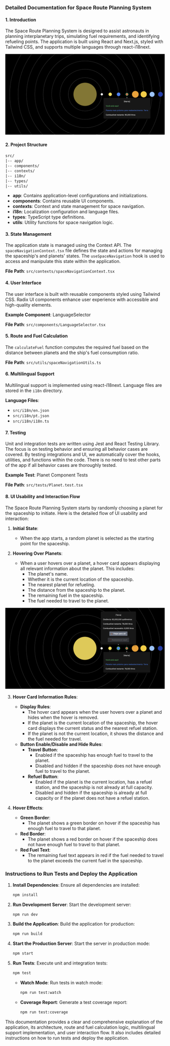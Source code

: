 ### Detailed Documentation for Space Route Planning System

#### 1. Introduction

The Space Route Planning System is designed to assist astronauts in planning interplanetary trips, simulating fuel requirements, and identifying refueling points. The application is built using React and Next.js, styled with Tailwind CSS, and supports multiple languages through react-i18next.

![Space Route Planning System UI](space-route-planning-system-ui.png)

#### 2. Project Structure

```plaintext
src/
|-- app/
|-- components/
|-- contexts/
|-- i18n/
|-- types/
|-- utils/
```

- **app**: Contains application-level configurations and initializations.
- **components**: Contains reusable UI components.
- **contexts**: Context and state management for space navigation.
- **i18n**: Localization configuration and language files.
- **types**: TypeScript type definitions.
- **utils**: Utility functions for space navigation logic.

#### 3. State Management

The application state is managed using the Context API. The `spaceNavigationContext.tsx` file defines the state and actions for managing the spaceship's and planets' states. The `useSpaceNavigation` hook is used to access and manipulate this state within the application.

**File Path**: `src/contexts/spaceNavigationContext.tsx`

#### 4. User Interface

The user interface is built with reusable components styled using Tailwind CSS. Radix UI components enhance user experience with accessible and high-quality elements.

**Example Component**: LanguageSelector

**File Path**: `src/components/LanguageSelector.tsx`

#### 5. Route and Fuel Calculation

The `calculateFuel` function computes the required fuel based on the distance between planets and the ship's fuel consumption ratio.

**File Path**: `src/utils/spaceNavigationUtils.ts`

#### 6. Multilingual Support

Multilingual support is implemented using react-i18next. Language files are stored in the `i18n` directory.

**Language Files**:

- `src/i18n/en.json`
- `src/i18n/pt.json`
- `src/i18n/i18n.ts`

#### 7. Testing

Unit and integration tests are written using Jest and React Testing Library. The focus is on testing behavior and ensuring all behavior cases are covered. By testing integrations and UI, we automatically cover the hooks, utilities, and functions within the code. There is no need to test other parts of the app if all behavior cases are thoroughly tested.

**Example Test**: Planet Component Tests

**File Path**: `src/tests/Planet.test.tsx`

#### 8. UI Usability and Interaction Flow

The Space Route Planning System starts by randomly choosing a planet for the spaceship to initiate. Here is the detailed flow of UI usability and interaction:

1. **Initial State**:

   - When the app starts, a random planet is selected as the starting point for the spaceship.

2. **Hovering Over Planets**:

   - When a user hovers over a planet, a hover card appears displaying all relevant information about the planet. This includes:
     - The planet's name.
     - Whether it is the current location of the spaceship.
     - The nearest planet for refueling.
     - The distance from the spaceship to the planet.
     - The remaining fuel in the spaceship.
     - The fuel needed to travel to the planet.

![Hover planet example](planet-hover-example.png)

3. **Hover Card Information Rules**:

   - **Display Rules**:
     - The hover card appears when the user hovers over a planet and hides when the hover is removed.
     - If the planet is the current location of the spaceship, the hover card displays the current status and the nearest refuel station.
     - If the planet is not the current location, it shows the distance and the fuel needed for travel.
   - **Button Enable/Disable and Hide Rules**:
     - **Travel Button**:
       - Enabled if the spaceship has enough fuel to travel to the planet.
       - Disabled and hidden if the spaceship does not have enough fuel to travel to the planet.
     - **Refuel Button**:
       - Enabled if the planet is the current location, has a refuel station, and the spaceship is not already at full capacity.
       - Disabled and hidden if the spaceship is already at full capacity or if the planet does not have a refuel station.

4. **Hover Effects**:
   - **Green Border**:
     - The planet shows a green border on hover if the spaceship has enough fuel to travel to that planet.
   - **Red Border**:
     - The planet shows a red border on hover if the spaceship does not have enough fuel to travel to that planet.
   - **Red Fuel Text**:
     - The remaining fuel text appears in red if the fuel needed to travel to the planet exceeds the current fuel in the spaceship.

### Instructions to Run Tests and Deploy the Application

1. **Install Dependencies**: Ensure all dependencies are installed:

   ```bash
   npm install
   ```

2. **Run Development Server**: Start the development server:

   ```bash
   npm run dev
   ```

3. **Build the Application**: Build the application for production:

   ```bash
   npm run build
   ```

4. **Start the Production Server**: Start the server in production mode:

   ```bash
   npm start
   ```

5. **Run Tests**: Execute unit and integration tests:
   ```bash
   npm test
   ```
   - **Watch Mode**: Run tests in watch mode:
     ```bash
     npm run test:watch
     ```
   - **Coverage Report**: Generate a test coverage report:
     ```bash
     npm run test:coverage
     ```

This documentation provides a clear and comprehensive explanation of the application, its architecture, route and fuel calculation logic, multilingual support implementation, and user interaction flow. It also includes detailed instructions on how to run tests and deploy the application.
